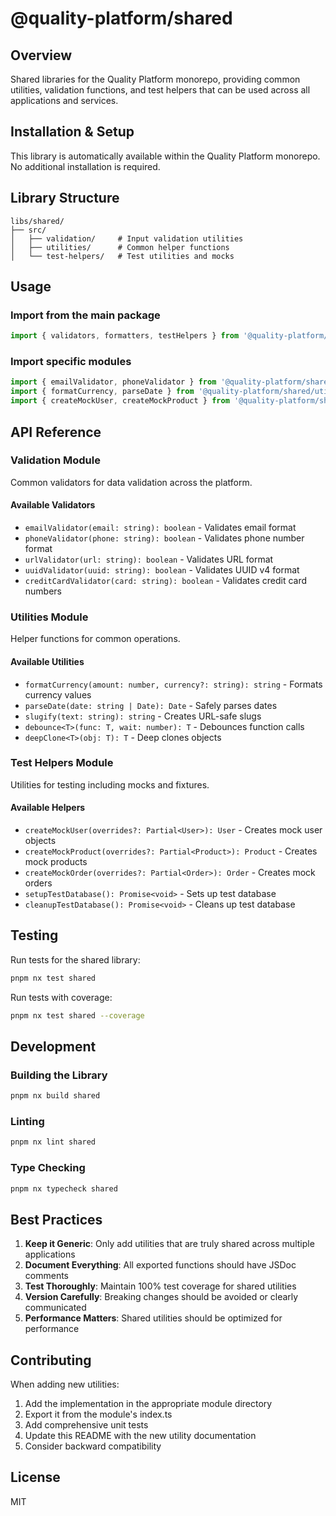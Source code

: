 # @quality-platform/shared

## Overview

Shared libraries for the Quality Platform monorepo, providing common utilities, validation functions, and test helpers that can be used across all applications and services.

## Installation & Setup

This library is automatically available within the Quality Platform monorepo. No additional installation is required.

## Library Structure

```
libs/shared/
├── src/
│   ├── validation/     # Input validation utilities
│   ├── utilities/      # Common helper functions
│   └── test-helpers/   # Test utilities and mocks
```

## Usage

### Import from the main package

```typescript
import { validators, formatters, testHelpers } from '@quality-platform/shared';
```

### Import specific modules

```typescript
import { emailValidator, phoneValidator } from '@quality-platform/shared/validation';
import { formatCurrency, parseDate } from '@quality-platform/shared/utilities';
import { createMockUser, createMockProduct } from '@quality-platform/shared/test-helpers';
```

## API Reference

### Validation Module

Common validators for data validation across the platform.

#### Available Validators

- `emailValidator(email: string): boolean` - Validates email format
- `phoneValidator(phone: string): boolean` - Validates phone number format
- `urlValidator(url: string): boolean` - Validates URL format
- `uuidValidator(uuid: string): boolean` - Validates UUID v4 format
- `creditCardValidator(card: string): boolean` - Validates credit card numbers

### Utilities Module

Helper functions for common operations.

#### Available Utilities

- `formatCurrency(amount: number, currency?: string): string` - Formats currency values
- `parseDate(date: string | Date): Date` - Safely parses dates
- `slugify(text: string): string` - Creates URL-safe slugs
- `debounce<T>(func: T, wait: number): T` - Debounces function calls
- `deepClone<T>(obj: T): T` - Deep clones objects

### Test Helpers Module

Utilities for testing including mocks and fixtures.

#### Available Helpers

- `createMockUser(overrides?: Partial<User>): User` - Creates mock user objects
- `createMockProduct(overrides?: Partial<Product>): Product` - Creates mock products
- `createMockOrder(overrides?: Partial<Order>): Order` - Creates mock orders
- `setupTestDatabase(): Promise<void>` - Sets up test database
- `cleanupTestDatabase(): Promise<void>` - Cleans up test database

## Testing

Run tests for the shared library:

```bash
pnpm nx test shared
```

Run tests with coverage:

```bash
pnpm nx test shared --coverage
```

## Development

### Building the Library

```bash
pnpm nx build shared
```

### Linting

```bash
pnpm nx lint shared
```

### Type Checking

```bash
pnpm nx typecheck shared
```

## Best Practices

1. **Keep it Generic**: Only add utilities that are truly shared across multiple applications
2. **Document Everything**: All exported functions should have JSDoc comments
3. **Test Thoroughly**: Maintain 100% test coverage for shared utilities
4. **Version Carefully**: Breaking changes should be avoided or clearly communicated
5. **Performance Matters**: Shared utilities should be optimized for performance

## Contributing

When adding new utilities:

1. Add the implementation in the appropriate module directory
2. Export it from the module's index.ts
3. Add comprehensive unit tests
4. Update this README with the new utility documentation
5. Consider backward compatibility

## License

MIT